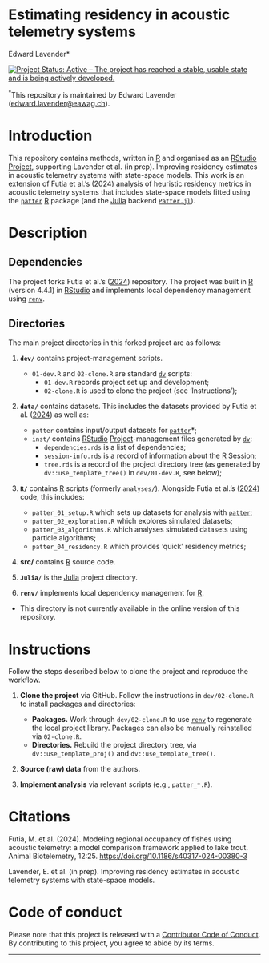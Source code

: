 Estimating residency in acoustic telemetry systems
================
Edward Lavender\*

[![Project Status: Active – The project has reached a stable, usable
state and is being actively
developed.](https://www.repostatus.org/badges/latest/active.svg)](https://www.repostatus.org/#active)

<sup>\*</sup>This repository is maintained by Edward Lavender
(<edward.lavender@eawag.ch>).

# Introduction

This repository contains methods, written in
[R](https://www.r-project.org/) and organised as an
[RStudio](https://www.rstudio.com/)
[Project](https://r4ds.had.co.nz/workflow-projects.html), supporting
Lavender et al. (in prep). Improving residency estimates in acoustic
telemetry systems with state-space models. This work is an extension of
Futia et al.’s (2024) analysis of heuristic residency metrics in
acoustic telemetry systems that includes state-space models fitted using
the [`patter`](https://github.com/edwardlavender/patter)
[R](https://www.r-project.org/) package (and the
[Julia](https://julialang.org) backend
[`Patter.jl`](https://github.com/edwardlavender/Patter.jl)).

# Description

## Dependencies

The project forks Futia et al.’s
([2024](%5Bhttps://github.com/mfutia/model_comparison%5D)) repository.
The project was built in [R](https://www.r-project.org/) (version 4.4.1)
in [RStudio](https://www.rstudio.com/) and implements local dependency
management using
[`renv`](https://rstudio.github.io/renv/articles/renv.html).

## Directories

The main project directories in this forked project are as follows:

1.  **`dev/`** contains project-management scripts.

    - `01-dev.R` and `02-clone.R` are standard
      [`dv`](https://github.com/edwardlavender/dv) scripts:
      - `01-dev.R` records project set up and development;
      - `02-clone.R` is used to clone the project (see ‘Instructions’);

2.  **`data/`** contains datasets. This includes the datasets provided
    by Futia et
    al. ([2024](%5Bhttps://github.com/mfutia/model_comparison%5D)) as
    well as:

    - `patter` contains input/output datasets for
      [`patter`](https://github.com/edwardlavender/patter)\*;
    - `inst/` contains [RStudio](https://www.rstudio.com/)
      [Project](https://r4ds.had.co.nz/workflow-projects.html)-management
      files generated by [`dv`](https://github.com/edwardlavender/dv):
      - `dependencies.rds` is a list of dependencies;
      - `session-info.rds` is a record of information about the
        [R](https://www.r-project.org/) Session;
      - `tree.rds` is a record of the project directory tree (as
        generated by `dv::use_template_tree()` in `dev/01-dev.R`, see
        below); <br/>

3.  **`R/`** contains [R](https://www.r-project.org/) scripts (formerly
    `analyses/`). Alongside Futia et al.’s
    ([2024](%5Bhttps://github.com/mfutia/model_comparison%5D)) code,
    this includes:

    - `patter_01_setup.R` which sets up datasets for analysis with
      [`patter`](https://github.com/edwardlavender/patter);
    - `patter_02_exploration.R` which explores simulated datasets;
    - `patter_03_algorithms.R` which analyses simulated datasets using
      particle algorithms;
    - `patter_04_residency.R` which provides ‘quick’ residency metrics;

4.  **src/** contains [R](https://www.r-project.org/) source code.

5.  **`Julia/`** is the [Julia](https://julialang.org) project
    directory.

6.  **`renv/`** implements local dependency management for
    [R](https://www.r-project.org/).

- This directory is not currently available in the online version of
  this repository.

# Instructions

Follow the steps described below to clone the project and reproduce the
workflow.

1.  **Clone the project** via GitHub. Follow the instructions in
    `dev/02-clone.R` to install packages and directories:

    - **Packages.** Work through `dev/02-clone.R` to use
      [`renv`](https://rstudio.github.io/renv/articles/renv.html) to
      regenerate the local project library. Packages can also be
      manually reinstalled via `02-clone.R`.
    - **Directories.** Rebuild the project directory tree, via
      `dv::use_template_proj()` and `dv::use_template_tree()`.

2.  **Source (raw) data** from the authors.

3.  **Implement analysis** via relevant scripts (e.g., `patter_*.R`).

# Citations

Futia, M. et al. (2024). Modeling regional occupancy of fishes using
acoustic telemetry: a model comparison framework applied to lake trout.
Animal Biotelemetry, 12:25. <https://doi.org/10.1186/s40317-024-00380-3>

Lavender, E. et al. (in prep). Improving residency estimates in acoustic
telemetry systems with state-space models.

# Code of conduct

Please note that this project is released with a [Contributor Code of
Conduct](https://contributor-covenant.org/version/2/1/CODE_OF_CONDUCT.html).
By contributing to this project, you agree to abide by its terms.

------------------------------------------------------------------------
